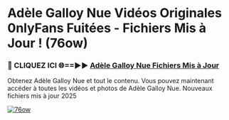 # Adèle Galloy Nue Vidéos Originales 0nlyFans Fuitées - Fichiers Mis à Jour ! (76ow)

<h3>🔴 CLIQUEZ ICI 🌐==►► <a href="https://tinyurl.com/2pmr4ezf" rel="nofollow">Adèle Galloy Nue Fichiers Mis à Jour</a></h3>

Obtenez Adèle Galloy Nue et tout le contenu. Vous pouvez maintenant accéder à toutes les vidéos et photos de Adèle Galloy Nue. Nouveaux fichiers mis à jour 2025

[![76ow](https://i.imgur.com/6SNvagu.gif)](https://tinyurl.com/2pmr4ezf)
